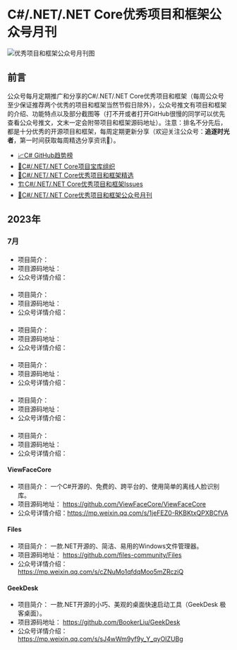 # C#/.NET/.NET Core优秀项目和框架公众号月刊
![优秀项目和框架公众号月刊图](https://images.cnblogs.com/cnblogs_com/Can-daydayup/2336784/o_230817142917_%E6%AF%8F%E6%9C%88%E7%AE%80%E6%8A%A5.png "优秀项目和框架公众号月刊图")

## 前言
公众号每月定期推广和分享的C#/.NET/.NET Core优秀项目和框架（每周公众号至少保证推荐两个优秀的项目和框架当然节假日除外），公众号推文有项目和框架的介绍、功能特点以及部分截图等（打不开或者打开GitHub很慢的同学可以优先查看公众号推文，文末一定会附带项目和框架源码地址）。注意：排名不分先后，都是十分优秀的开源项目和框架，每周定期更新分享（欢迎关注公众号：**追逐时光者**，第一时间获取每周精选分享资讯🔔）。

* [📈C# GitHub趋势榜](https://github.com/trending/c%23?since=daily)
* [🎁C#/.NET/.NET Core项目宝库组织](https://github.com/dotNetTreasury)
* [🔔C#/.NET/.NET Core优秀项目和框架精选](https://github.com/YSGStudyHards/DotNetGuide/blob/main/docs/DotNet/DotNetProjectPicks.md)
* [🏗️C#/.NET/.NET Core优秀项目和框架Issues](https://github.com/YSGStudyHards/DotNetGuide/issues/5)
* [📰C#/.NET/.NET Core优秀项目和框架公众号月刊](https://github.com/YSGStudyHards/DotNetGuide/blob/main/docs/DotNet/DotNetProjectMonthly.md)

## 2023年
### 7月
#### 
* 项目简介： 
* 项目源码地址： 
* 公众号详情介绍：

#### 
* 项目简介： 
* 项目源码地址： 
* 公众号详情介绍：

#### 
* 项目简介： 
* 项目源码地址： 
* 公众号详情介绍：

#### 
* 项目简介： 
* 项目源码地址： 
* 公众号详情介绍：

#### 
* 项目简介： 
* 项目源码地址： 
* 公众号详情介绍：

#### 
* 项目简介： 
* 项目源码地址： 
* 公众号详情介绍：

#### ViewFaceCore
* 项目简介： 一个C#开源的、免费的、跨平台的、使用简单的离线人脸识别库。
* 项目源码地址： https://github.com/ViewFaceCore/ViewFaceCore
* 公众号详情介绍：https://mp.weixin.qq.com/s/1jeFEZ0-RKBKtxQPXBCfVA

#### Files
* 项目简介： 一款.NET开源的、简洁、易用的Windows文件管理器。
* 项目源码地址： https://github.com/files-community/Files
* 公众号详情介绍：https://mp.weixin.qq.com/s/cZNuMo1qfdqMoo5mZRcziQ

#### GeekDesk
* 项目简介： 一款.NET开源的小巧、美观的桌面快速启动工具（GeekDesk 极客桌面）。
* 项目源码地址： https://github.com/BookerLiu/GeekDesk
* 公众号详情介绍： https://mp.weixin.qq.com/s/sJ4wWm9yf9y_Y_qyOIZUBg

